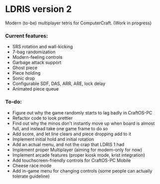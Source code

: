 # LDRIS version 2
Modern (to-be) multiplayer tetris for ComputerCraft. (Work in progress)

### Current features:
- SRS rotation and wall-kicking
- 7-bag randomization
- Modern-feeling controls
- Garbage attack support
- Ghost piece
- Piece holding
- Sonic drop
- Configurable SDF, DAS, ARR, ARE, lock delay
- Animated piece queue

### To-do:
- Figure out why the game randomly starts to lag badly in CraftOS-PC
- Refactor code to look prettier
- Find out why the minos don't instantly move up when board is almost full, and instead take one game frame to do so
- Add score, and let line clears and piece dropping add to it
- Implement initial hold and initial rotation
- Add an actual menu, and not the crap that LDRIS 1 had
- Implement proper Multiplayer (aiming for modem-only for now)
- Implement arcade features (proper kiosk mode, krist integration)
- Add touchscreen-friendly controls for CraftOS-PC Mobile
- Cheese race mode
- Add in-game menu for changing controls (some people can actually tolerate guideline)
